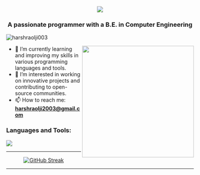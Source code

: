 <h1 align="center">
    <img src="https://readme-typing-svg.herokuapp.com/?font=Ubuntu&size=35&center=true&vCenter=true&width=500&height=70&color=CDCFCA&duration=2000&lines=Hi+There!+👋;+I'm+Harsh+Raolji.;" />
</h1>

<h3 align="center">A passionate programmer with a B.E. in Computer Engineering</h3>

<p align="left"> <img src="https://komarev.com/ghpvc/?username=harshraolji003&label=Profile%20views&color=0e75b6&style=flat" alt="harshraolji003" /> </p>
<img align="right" src="https://cdn.vectorstock.com/i/500p/56/26/programmer-man-process-coding-for-cybersecurity-vector-52305626.avif" height="300" width="300" />

- 🌱 I’m currently learning and improving my skills in various programming languages and tools.
- 👀 I’m interested in working on innovative projects and contributing to open-source communities.
- 📫 How to reach me: **harshraolji2003@gmail.com**

<h3 align="left">Languages and Tools:</h3>
<div align="left">
    <img src="https://skillicons.dev/icons?i=c,cpp,python,html,css,javascript,react,nodejs,tailwindcss,mui,bootstrap,git,github,vscode,linux&perline=5" /><br>
</div>
<hr>

<div align="center">
<a href="https://git.io/streak-stats"><img src="https://streak-stats.demolab.com?user=HarshRaolji003&theme=dark" alt="GitHub Streak" /></a>  
</div>


---
